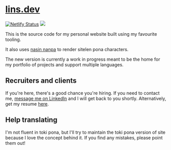 # [lins.dev](https://lins.dev)

[![Netlify Status](https://api.netlify.com/api/v1/badges/21628b55-c7d1-4d37-89c1-c7d13eab02ef/deploy-status)](https://app.netlify.com/sites/whimsical-genie-56b02d/deploys)
<a href="https://codeclimate.com/github/fizzy-drinks/lins.dev/maintainability"><img src="https://api.codeclimate.com/v1/badges/dc60a512226f2ab3a6aa/maintainability" /></a>

This is the source code for my personal website built using my favourite tooling.

It also uses [nasin nanpa](https://github.com/ETBCOR/nasin-nanpa) to render sitelen pona characters.

The new version is currently a work in progress meant to be the home for my portfolio of projects
and support multiple languages.

## Recruiters and clients

If you're here, there's a good chance you're hiring. If you need to contact me,
[message me on LinkedIn](https://linkedin.com/in/gabrielchiconi) and I will get back to you
shortly. Alternatively, get my resume [here](https://rxresu.me/fizzydrinks/full-stack-web).

## Help translating

I'm not fluent in toki pona, but I'll try to maintain the toki pona version of site because I love
the concept behind it. If you find any mistakes, please point them out!
